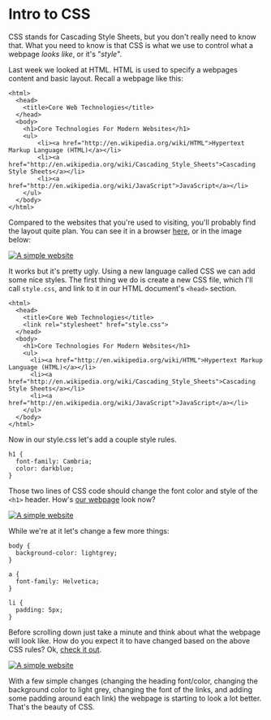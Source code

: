 # Intro to CSS

CSS stands for Cascading Style Sheets, but you don't really need to know that. What you need to know is that CSS is what we use to control what a webpage *looks like*, or it's "*style*".

Last week we looked at HTML. HTML is used to specify a webpages content and basic layout. Recall a webpage like this:

    <html>
      <head>
        <title>Core Web Technologies</title>
      </head>
      <body>
      	<h1>Core Technologies For Modern Websites</h1>
      	<ul>
      		<li><a href="http://en.wikipedia.org/wiki/HTML">Hypertext Markup Language (HTML)</a></li>
      		<li><a href="http://en.wikipedia.org/wiki/Cascading_Style_Sheets">Cascading Style Sheets</a></li>
      		<li><a href="http://en.wikipedia.org/wiki/JavaScript">JavaScript</a></li>
      	</ul>
      </body>
    </html>

Compared to the websites that you're used to visiting, you'll probably find the layout quite plan. You can see it in a browser [here](examples/css-intro.html "Simple Website"), or in the image below:

[![A simple website](img/css-intro.png "Simple Website")](examples/css-intro.html)

It works but it's pretty ugly. Using a new language called CSS we can add some nice styles. The first thing we do is create a new CSS file, which I'll call `style.css`, and link to it in our HTML document's `<head>` section.

    <html>
      <head>
        <title>Core Web Technologies</title>
        <link rel="stylesheet" href="style.css">
      </head>
      <body>
        <h1>Core Technologies For Modern Websites</h1>
        <ul>
          <li><a href="http://en.wikipedia.org/wiki/HTML">Hypertext Markup Language (HTML)</a></li>
          <li><a href="http://en.wikipedia.org/wiki/Cascading_Style_Sheets">Cascading Style Sheets</a></li>
          <li><a href="http://en.wikipedia.org/wiki/JavaScript">JavaScript</a></li>
        </ul>
      </body>
    </html>

Now in our style.css let's add a couple style rules.

    h1 {
      font-family: Cambria;
      color: darkblue;
    }

Those two lines of CSS code should change the font color and style of the `<h1>` header. How's [our webpage](examples/css-intro2.html) look now?

[![A simple website](img/css-intro2.png "Simple Website With Some CSS")](examples/css-intro2.html)

While we're at it let's change a few more things:

    body {
      background-color: lightgrey;
    }

    a {
      font-family: Helvetica;
    }

    li {
      padding: 5px;
    }

Before scrolling down just take a minute and think about what the webpage will look like. How do you expect it to have changed based on the above CSS rules? Ok, [check it out](examples/css-intro3.html). 

[![A simple website](img/css-intro3.png "Simple Website With Some CSS")](examples/css-intro3.html)

With a few simple changes (changing the heading font/color, changing the background color to light grey, changing the font of the links, and adding some padding around each link) the webpage is starting to look a lot better. That's the beauty of CSS.
